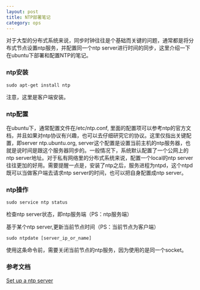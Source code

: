 ```yaml
---
layout: post
title: NTP部署笔记
category: ops
---
```


对于大型的分布式系统来说，同步时钟往往是个基础而关键的问题，通常都是将分布式节点设置ntp服务，并配置同一个ntp server进行时间的同步，这里介绍一下在ubuntu下部署和配置NTP的笔记。

### ntp安装
```
sudo apt-get install ntp
```
注意，这里是客户端安装。

### ntp配置
在ubuntu下，通常配置文件在/etc/ntp.conf, 里面的配置项可以参考ntp的官方文档，并且如果对ntp协议有兴趣，也可以去仔细研究它的协议。这里仅指出关键配置，即server ntp.ubuntu.org, server这个配置是设置当前主机的ntp服务器，也就是说时间是跟这个服务器同步的。一般情况下，系统默认配置了一个公网上的ntp server地址。对于私有网络里的分布式系统来说，配置一个local的ntp server往往更加的好用。需要提醒一点是，安装了ntp之后，服务进程为ntpd，这个ntpd既可以当做客户端去请求ntp server的时间，也可以把自身配置成ntp server。

### ntp操作
```
sudo service ntp status
```
检查ntp server状态，即ntp服务端（PS：ntp服务端）

基于某个ntp server,更新当前节点时间（PS：当前节点为客户端）
```
sudo ntpdate [server_ip_or_name]
```
使用这条命令前，需要关闭当前节点的ntp服务，因为使用的是同一个socket。





### 参考文档
[Set up a ntp server](http://ubuntuforums.org/showthread.php?t=862620)
